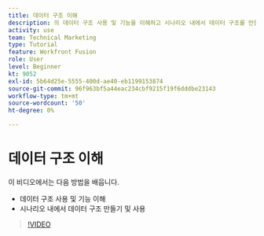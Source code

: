 ```yaml
---
title: 데이터 구조 이해
description: 의 데이터 구조 사용 및 기능을 이해하고 시나리오 내에서 데이터 구조를 만들고 사용하는 방법을 알아봅니다. [!DNL Adobe Workfront Fusion].
activity: use
team: Technical Marketing
type: Tutorial
feature: Workfront Fusion
role: User
level: Beginner
kt: 9052
exl-id: 5b64d25e-5555-400d-ae40-eb1199153874
source-git-commit: 96f963bf5a44eac234cbf9215f19f6dddbe23143
workflow-type: tm+mt
source-wordcount: '50'
ht-degree: 0%

---
```


# 데이터 구조 이해

이 비디오에서는 다음 방법을 배웁니다.

* 데이터 구조 사용 및 기능 이해
* 시나리오 내에서 데이터 구조 만들기 및 사용

>[!VIDEO](https://video.tv.adobe.com/v/335293/?quality=12)
